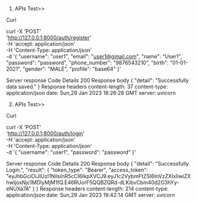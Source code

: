 1. APIs Test>>

Curl

curl -X 'POST' \
  'http://127.0.0.1:8000/auth/register' \
  -H 'accept: application/json' \
  -H 'Content-Type: application/json' \
  -d '{
  "username": "user1",
  "email": "user1@gmail.com",
  "name": "User1",
  "password": "password",
  "phone_number": "9876543210",
  "birth": "01-01-2021",
  "gender": "MALE",
  "profile": "base64"
}'


Server response
Code	Details
200	
Response body
{
  "detail": "Successfully data saved."
}
Response headers
 content-length: 37 
 content-type: application/json 
 date: Sun,29 Jan 2023 18:26:28 GMT 
 server: uvicorn 

 2. APIs Test>>

 Curl

curl -X 'POST' \
  'http://127.0.0.1:8000/auth/login' \
  -H 'accept: application/json' \
  -H 'Content-Type: application/json' \
  -d '{
  "username": "user1",
  "password": "password"
}'

Server response
Code	Details
200	
Response body
{
  "detail": "Successfully Login.",
  "result": {
    "token_type": "Bearer",
    "access_token": "eyJhbGciOiJIUzI1NiIsInR5cCI6IkpXVCJ9.eyJ1c2VybmFtZSI6InVzZXIxIiwiZXhwIjoxNjc1MDIyMjM1fQ.E46RUorF5QQBZQRd-dLKibvCbm40d2G3hYy-eNUXa7A"
  }
}
Response headers
 content-length: 214 
 content-type: application/json 
 date: Sun,29 Jan 2023 19:42:14 GMT 
 server: uvicorn